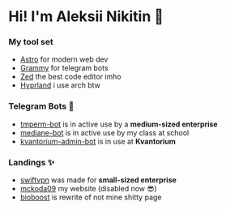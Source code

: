 # Hi! I'm Aleksii Nikitin 👋

### My tool set
- [Astro](https://astro.build) for modern web dev
- [Grammy](https://grammy.dev) for telegram bots
- [Zed](https://zed.dev) the best code editor imho
- [Hyprland](https://hyprland.org/) i use arch btw

### Telegram Bots 👾
- [tmperm-bot](https://github.com/mckoda09/tmperm-bot) is in active use by a **medium-sized enterprise**
- [mediane-bot](https://github.com/mckoda09/mediane-bot) is in active use by my class at school
- [kvantorium-admin-bot](https://github.com/mckoda09/kvantorium-admin-bot) is in use at **Kvantorium**

### Landings ✨
- [swiftvpn](https://github.com/mckoda09/swiftvpn) was made for **small-sized enterprise**
- [mckoda09](https://github.com/mckoda09/me) my website (disabled now 😎)
- [bioboost](https://github.com/mckoda09/bioboost) is rewrite of not mine shitty page
